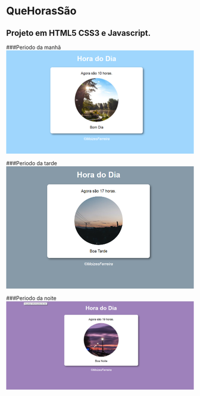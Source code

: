# QueHorasSão
## Projeto em HTML5 CSS3 e Javascript.
###Periodo da manhã
![](https://github.com/MoizesFSantos/QueHorasSao/blob/main/fotomanha.png)

###Periodo da tarde
![](https://github.com/MoizesFSantos/QueHorasSao/blob/main/horatarde.png)

###Periodo da noite
![](https://github.com/MoizesFSantos/QueHorasSao/blob/main/hora%20do%20dia.png)
